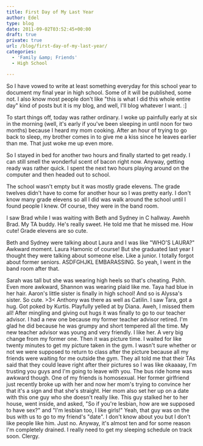 ```yaml
---
title: First Day of My Last Year
author: Edel
type: blog
date: 2011-09-02T03:52:45+00:00
draft: true
private: true
url: /blog/first-day-of-my-last-year/
categories:
  - 'Family &amp; Friends'
  - High School

---
```

So I have vowed to write at least something everyday for this school year to document my final year in high school. Some of it will be published, some not. I also know most people don't like "this is what I did this whole entire day" kind of posts but it is my blog, and well, I'll blog whatever I want. :]

To start things off, today was rather ordinary. I woke up painfully early at six in the morning (well, it's early if you've been sleeping in until noon for two months) because I heard my mom cooking. After an hour of trying to go back to sleep, my brother comes in to give me a kiss since he leaves earlier than me. That just woke me up even more.

So I stayed in bed for another two hours and finally started to get ready. I can still smell the wonderful scent of bacon right now. Anyway, getting ready was rather quick. I spent the next two hours playing around on the computer and then headed out to school.

The school wasn't empty but it was mostly grade elevens. The grade twelves didn't have to come for another hour so I was pretty early. I don't know many grade elevens so all I did was walk around the school until I found people I knew. Of course, they were in the band room.

I saw Brad while I was waiting with Beth and Sydney in C hallway. Awehh Brad. My TA buddy. He's really sweet. He told me that he missed me. How cute! Grade elevens are so cute.

Beth and Sydney were talking about Laura and I was like "WHO'S LAURA?" Awkward moment. Laura Hamonic of course! But she graduated last year I thought they were talking about someone else. Like a junior. I totally forgot about former seniors. ASDFGHJKL EMBARASSING. So yeah, I went in the band room after that.

Sarah was tall but she was wearing high heels so that's cheating. Pshh. Even more awkward, Shannon was wearing plaid like me. Taya had blue in her hair. Aaron's little sister is finally in high school! And so is Alyssa's sister. So cute. >3< Anthony was there as well as Catilin. I saw Tara, got a hug. Got poked by Kurtis. Playfully yelled at by Diana. Aweh, I missed them all! After mingling and giving out hugs it was finally to go to our teacher advisor. I had a new one because my former teacher advisor retired. I'm glad he did because he was grumpy and short tempered all the time. My new teacher advisor was young and very friendly. I like her. A very big change from my former one. Then it was picture time. I waited for like twenty minutes to get my picture taken in the gym. I wasn't sure whether or not we were supposed to return to class after the picture because all my friends were waiting for me outside the gym. They all told me that their TAs said that they could leave right after their pictures so I was like okaaaay, I'm trusting you guys and I'm going to leave with you. The bus ride home was awkward though. One of my friends is homosexual. Her former girlfriend just recently broke up with her and now her mom's trying to convince her that it's a sign and that she's straight. Her mom also set her up on a date with this one guy who she doesn't really like. This guy stalked her to her house, went inside, and asked, "So if you're lesbian, how are we supposed to have sex?" and "I'm lesbian too, I like girls!" Yeah, that guy was on the bus with us to go to my friend's "date". I don't know about you but I don't like people like him. Just no. Anyway, it's almost ten and for some reason I'm completely drained. I really need to get my sleeping schedule on track soon. Clergy. 



